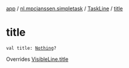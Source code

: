 [app](../../index.md) / [nl.mpcjanssen.simpletask](../index.md) / [TaskLine](index.md) / [title](.)

# title

`val title: `[`Nothing`](https://kotlinlang.org/api/latest/jvm/stdlib/kotlin/-nothing/index.html)`?`

Overrides [VisibleLine.title](../-visible-line/title.md)

